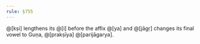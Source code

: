 ```yaml
---
rule: §755
---
```


@[kṣi] lengthens its @[i] before the affix @[ya] and @[jāgṛ] changes its final vowel to Guṇa, @[prakṣīya] @[parijāgarya].